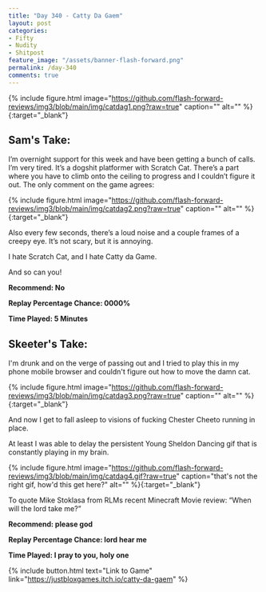 ```yaml
---
title: "Day 340 - Catty Da Gaem"
layout: post
categories:
- Fifty
- Nudity
- Shitpost
feature_image: "/assets/banner-flash-forward.png"
permalink: /day-340
comments: true
---
```


{% include figure.html image="https://github.com/flash-forward-reviews/img3/blob/main/img/catdag1.png?raw=true" caption="" alt="" %}{:target="_blank"}
 
## Sam's Take:

I’m overnight support for this week and have been getting a bunch of calls. I’m very tired. It’s a dogshit platformer with Scratch Cat. There’s a part where you have to climb onto the ceiling to progress and I couldn’t figure it out. The only comment on the game agrees:

{% include figure.html image="https://github.com/flash-forward-reviews/img3/blob/main/img/catdag2.png?raw=true" caption="" alt="" %}{:target="_blank"}

Also every few seconds, there’s a loud noise and a couple frames of a creepy eye. It’s not scary, but it is annoying.

I hate Scratch Cat, and I hate Catty da Game.

And so can you! 

**Recommend: No**

**Replay Percentage Chance: 0000%**

**Time Played: 5 Minutes**

## Skeeter's Take:

 I'm drunk and on the verge of passing out and I tried to play this in my phone mobile browser and couldn't figure out how to move the damn cat. 

{% include figure.html image="https://github.com/flash-forward-reviews/img3/blob/main/img/catdag3.png?raw=true" caption="" alt="" %}{:target="_blank"}

And now I get to fall asleep to visions of fucking Chester Cheeto running in place. 

At least I was able to delay the persistent Young Sheldon Dancing gif that is constantly playing in my brain. 

{% include figure.html image="https://github.com/flash-forward-reviews/img3/blob/main/img/catdag4.gif?raw=true" caption="that's not the right gif, how'd this get here?" alt="" %}{:target="_blank"}

To quote Mike Stoklasa from RLMs recent Minecraft Movie review: “When will the lord take me?”

**Recommend: please god**

**Replay Percentage Chance: lord hear me**

**Time Played: I pray to you, holy one**

{% include button.html text="Link to Game" link="https://justbloxgames.itch.io/catty-da-gaem" %}